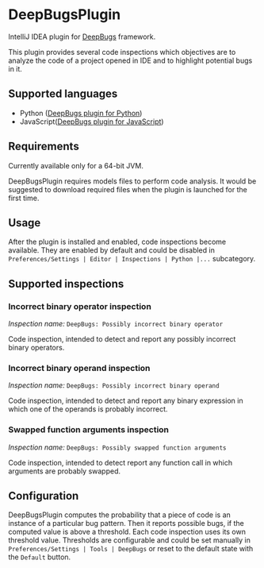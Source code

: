 # DeepBugsPlugin

IntelliJ IDEA plugin for [DeepBugs](https://github.com/ml-in-programming/DeepBugs) framework. 

This plugin provides several code inspections which objectives are to analyze the code of a project opened in IDE and to highlight potential bugs in it.

## Supported languages
- Python ([DeepBugs plugin for Python](https://github.com/ml-in-programming/DeepBugsPlugin/tree/master/DeepBugsPluginPython))
- JavaScript([DeepBugs plugin for JavaScript](https://github.com/ml-in-programming/DeepBugsPlugin/tree/master/DeepBugsPluginJavaScript))

## Requirements
Currently available only for a 64-bit JVM.

DeepBugsPlugin requires models files to perform code analysis. It would be suggested to download required files when the plugin is launched for the first time.

## Usage
After the plugin is installed and enabled, code inspections become available.
They are enabled by default and could be disabled in `Preferences/Settings | Editor | Inspections | Python |...` subcategory.

## Supported inspections
### Incorrect binary operator inspection
_Inspection_ _name:_ `DeepBugs: Possibly incorrect binary operator`

Code inspection, intended to detect and report any possibly incorrect binary operators.

### Incorrect binary operand inspection
_Inspection_ _name:_ `DeepBugs: Possibly incorrect binary operand`

Code inspection, intended to detect and report any binary expression in which one of the operands is probably incorrect.

### Swapped function arguments inspection
_Inspection_ _name:_ `DeepBugs: Possibly swapped function arguments`

Code inspection, intended to detect report any function call in which arguments are probably swapped.

## Configuration
DeepBugsPlugin computes the probability that a piece of code is an instance of a particular bug pattern. Then it reports possible bugs, if the computed value is above a threshold. 
Each code inspection uses its own threshold value. Thresholds are configurable and could be set manually in `Preferences/Settings | Tools | DeepBugs` or reset to the default state with the `Default` button.
